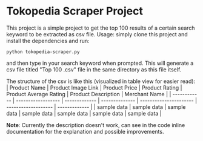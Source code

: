 # Tokopedia Scraper Project
This project is a simple project to get the top 100 results of a certain search keyword to be extracted as csv file.
Usage: simply clone this project and install the dependencies and run:
```
python tokopedia-scraper.py
```
and then type in your search keyword when prompted. This will generate a csv file titled "Top 100 <your keyword>.csv" file in the same directory as this file itself.

The structure of the csv is like this (visualized in table view for easier read):
| Product Name | Product Image Link | Product Price | Product Rating | Product Average Rating | Product Description | Merchant Name |
| ------------ | ------------------ | ------------- | -------------- | ---------------------- | ------------------- | ------------- |
| sample data  | sample data        | sample data   | sample data    | sample data            | sample data         | sample data   |

**Note**: Currently the description doesn't work, can see in the code inline documentation for the explanation and possible improvements.